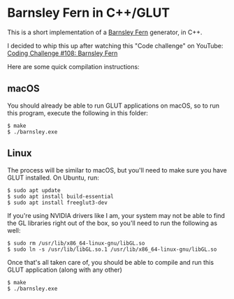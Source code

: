 # Barnsley Fern in C++/GLUT

This is a short implementation of a [Barnsley Fern](https://en.wikipedia.org/wiki/Barnsley_fern) generator, in C++.

I decided to whip this up after watching this "Code challenge" on YouTube: [Coding Challenge #108: Barnsley Fern](https://www.youtube.com/watch?v=JFugGF1URNo)

Here are some quick compilation instructions:

## macOS

You should already be able to run GLUT applications on macOS, so to run this program, execute the following in this folder:

```
$ make
$ ./barnsley.exe
```

## Linux

The process will be similar to macOS, but you'll need to make sure you have GLUT installed. On Ubuntu, run:

```
$ sudo apt update
$ sudo apt install build-essential
$ sudo apt install freeglut3-dev
```

If you're using NVIDIA drivers like I am, your system may not be able to find the GL libraries right out of the box, so you'll need to run the following as well:

```
$ sudo rm /usr/lib/x86_64-linux-gnu/libGL.so
$ sudo ln -s /usr/lib/libGL.so.1 /usr/lib/x86_64-linux-gnu/libGL.so
```

Once that's all taken care of, you should be able to compile and run this GLUT application (along with any other)

```
$ make
$ ./barnsley.exe
```